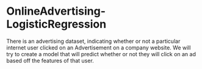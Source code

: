 # OnlineAdvertising-LogisticRegression
There is an advertising dataset, indicating whether or not a particular internet user clicked on an Advertisement on a company website. We will try to create a model that will predict whether or not they will click on an ad based off the features of that user.
